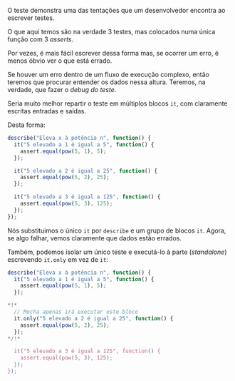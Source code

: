O teste demonstra uma das tentações que um desenvolvedor encontra ao escrever testes.

O que aqui temos são na verdade 3 testes, mas colocados numa única função com 3 *asserts*.

Por vezes, é mais fácil escrever dessa forma mas, se ocorrer um erro, é menos óbvio ver o que está errado.

Se houver um erro dentro de um fluxo de execução complexo, então teremos que procurar entender os dados nessa altura. Teremos, na verdade, que fazer o *debug do teste*.

Seria muito melhor repartir o teste em múltiplos blocos `it`, com claramente escritas entradas e saídas.

Desta forma:
```js
describe("Eleva x à potência n", function() {
  it("5 elevado a 1 é igual a 5", function() {
    assert.equal(pow(5, 1), 5);
  });

  it("5 elevado a 2 é igual a 25", function() {
    assert.equal(pow(5, 2), 25);
  });

  it("5 elevado a 3 é igual a 125", function() {
    assert.equal(pow(5, 3), 125);
  });
});
```

Nós substituimos o único `it` por `describe` e um grupo de blocos `it`. Agora, se algo falhar, vemos claramente que dados estão errados.

Também, podemos isolar um único teste e executá-lo à parte (*standalone*) escrevendo `it.only` em vez de `it`:


```js
describe("Eleva x à potência n", function() {
  it("5 elevado a 1 é igual a 5", function() {
    assert.equal(pow(5, 1), 5);
  });

*!*
  // Mocha apenas irá executar este bloco
  it.only("5 elevado a 2 é igual a 25", function() {
    assert.equal(pow(5, 2), 25);
  });
*/!*

  it("5 elevado a 3 é igual a 125", function() {
    assert.equal(pow(5, 3), 125);
  });
});
```
